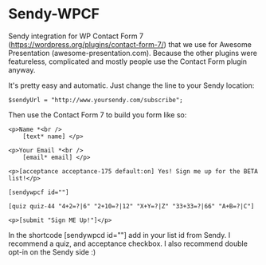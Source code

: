 Sendy-WPCF
==========

Sendy integration for WP Contact Form 7 (https://wordpress.org/plugins/contact-form-7/) that we use for Awesome Presentation (awesome-presentation.com). Because the other plugins were featureless, complicated and mostly people use the Contact Form plugin anyway.

It's pretty easy and automatic. Just change the line to your Sendy location:

``$sendyUrl = "http://www.yoursendy.com/subscribe";``

Then use the Contact Form 7 to build you form like so:

```
<p>Name *<br />
    [text* name] </p>

<p>Your Email *<br />
    [email* email] </p>

<p>[acceptance acceptance-175 default:on] Yes! Sign me up for the BETA list!</p>

[sendywpcf id=""]

[quiz quiz-44 "4+2=?|6" "2+10=?|12" "X+Y=?|Z" "33+33=?|66" "A+B=?|C"]

<p>[submit "Sign ME Up!"]</p>
```

In the shortcode [sendywpcd id=""] add in your list id from Sendy. I recommend a quiz, and acceptance checkbox. I also recommend double opt-in on the Sendy side :)
